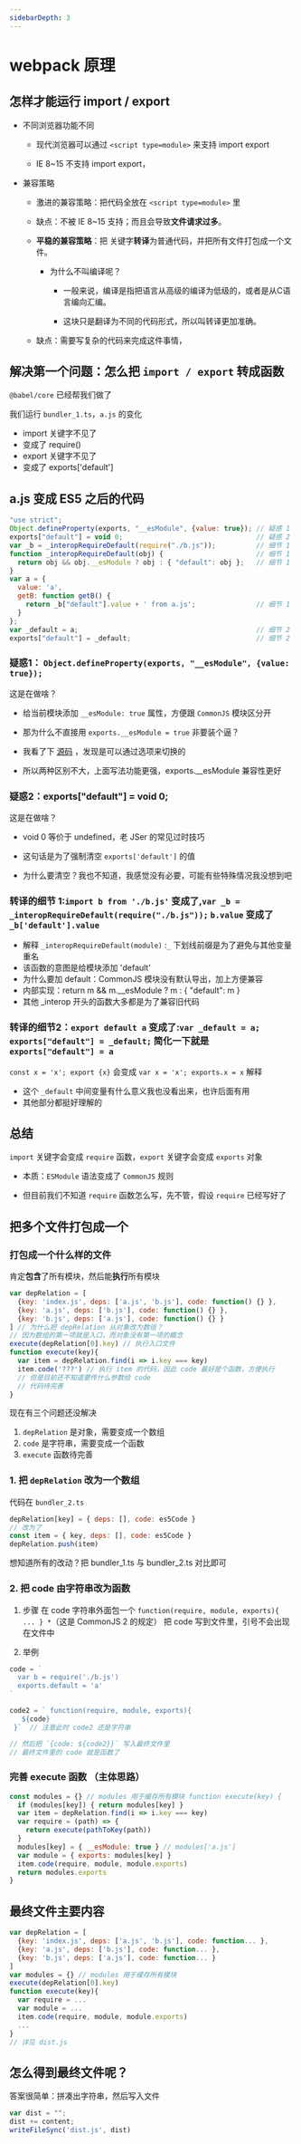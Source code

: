 ```yaml
---
sidebarDepth: 3
---
```


# webpack 原理

## 怎样才能运行 import / export
- 不同浏览器功能不同
    - 现代浏览器可以通过 `<script type=module>` 来支持 import export
    
    - IE 8~15 不支持 import export，
    
- 兼容策略
    - 激进的兼容策略：把代码全放在 `<script type=module>` 里
    
    - 缺点：不被 IE 8~15 支持；而且会导致**文件请求过多**。
    
    - **平稳的兼容策略**：把 关键字**转译**为普通代码，并把所有文件打包成一个文件。
        - 为什么不叫编译呢？
    
           - 一般来说，编译是指把语言从高级的编译为低级的，或者是从C语言编向汇编。
    
           - 这块只是翻译为不同的代码形式，所以叫转译更加准确。
    
    - 缺点：需要写复杂的代码来完成这件事情，

## 解决第一个问题：怎么把 `import / export` 转成函数
`@babel/core` 已经帮我们做了

我们运行 `bundler_1.ts`，`a.js` 的变化 
- import 关键字不见了
- 变成了 require()
- export 关键字不见了
- 变成了 exports['default']

## a.js 变成 ES5 之后的代码
```js
"use strict";
Object.defineProperty(exports, "__esModule", {value: true}); // 疑惑 1
exports["default"] = void 0;                                 // 疑惑 2
var _b = _interopRequireDefault(require("./b.js"));          // 细节 1
function _interopRequireDefault(obj) {                       // 细节 1
  return obj && obj.__esModule ? obj : { "default": obj };   // 细节 1
}
var a = {
  value: 'a',  
  getB: function getB() {
    return _b["default"].value + ' from a.js';               // 细节 1
  }
};
var _default = a;                                            // 细节 2
exports["default"] = _default;                               // 细节 2
```

### 疑惑1： `Object.defineProperty(exports, "__esModule", {value: true});`
这是在做啥？
- 给当前模块添加 `__esModule: true` 属性，方便跟 `CommonJS` 模块区分开

- 那为什么不直接用 `exports.__esModule = true` 非要装个逼？

- 我看了下 [源码](https://github.com/babel/babel/blob/e498bee10f0123bb208baa228ce6417542a2c3c4/packages/babel-helper-module-transforms/src/index.js#L215) ，发现是可以通过选项来切换的

- 所以两种区别不大，上面写法功能更强，exports.__esModule 兼容性更好

### 疑惑2：exports["default"] = void 0;
这是在做啥？
- void 0 等价于 undefined，老 JSer 的常见过时技巧

- 这句话是为了强制清空 `exports['default']` 的值

- 为什么要清空？我也不知道，我感觉没有必要，可能有些特殊情况我没想到吧

### 转译的细节 1:`import b from './b.js'` 变成了,`var _b = _interopRequireDefault(require("./b.js"));`  `b.value` 变成了 `_b['default'].value`
- 解释 `_interopRequireDefault(module)` :`_` 下划线前缀是为了避免与其他变量重名
- 该函数的意图是给模块添加 'default'
- 为什么要加 default：CommonJS 模块没有默认导出，加上方便兼容
- 内部实现：return m && m.__esModule ? m : { "default": m }
- 其他 _interop 开头的函数大多都是为了兼容旧代码

### 转译的细节2：`export default a` 变成了:`var _default = a; exports["default"] = _default;` 简化一下就是 `exports["default"] = a`

`const x = 'x'; export {x}` 会变成
`var x = 'x'; exports.x = x`
解释
- 这个 `_default` 中间变量有什么意义我也没看出来，也许后面有用
- 其他部分都挺好理解的

## 总结
`import` 关键字会变成 `require` 函数，`export` 关键字会变成 `exports` 对象

- 本质：`ESModule` 语法变成了 `CommonJS` 规则

- 但目前我们不知道 `require` 函数怎么写，先不管，假设 `require` 已经写好了

## 把多个文件打包成一个

### 打包成一个什么样的文件
肯定**包含**了所有模块，然后能**执行**所有模块

```js
var depRelation = [ 
  {key: 'index.js', deps: ['a.js', 'b.js'], code: function() {} },
  {key: 'a.js', deps: ['b.js'], code: function() {} },
  {key: 'b.js', deps: ['a.js'], code: function() {} }
] // 为什么把 depRelation 从对象改为数组？
// 因为数组的第一项就是入口，而对象没有第一项的概念
execute(depRelation[0].key) // 执行入口文件
function execute(key){
  var item = depRelation.find(i => i.key === key)
  item.code('???') // 执行 item 的代码，因此 code 最好是个函数，方便执行
  // 但是目前还不知道要传什么参数给 code 
  // 代码待完善
}
```

现在有三个问题还没解决

1. `depRelation` 是对象，需要变成一个数组
2. `code` 是字符串，需要变成一个函数
3. `execute` 函数待完善

### 1. 把 `depRelation` 改为一个数组
代码在 `bundler_2.ts`
```js
depRelation[key] = { deps: [], code: es5Code }
// 改为了
const item = { key, deps: [], code: es5Code }
depRelation.push(item)
```
想知道所有的改动？把 bundler_1.ts 与 bundler_2.ts 对比即可

### 2. 把 code 由字符串改为函数
1. 步骤
在 code 字符串外面包一个 `function(require, module, exports){ ... } *`（这是 CommonJS 2 的规定）
把 code 写到文件里，引号不会出现在文件中

2. 举例
```js
code = `
  var b = require('./b.js')
  exports.default = 'a'
`
```

```js
code2 = ` function(require, module, exports){
   ${code}
 }`  // 注意此时 code2 还是字符串

// 然后把 `{code: ${code2}}` 写入最终文件里
// 最终文件里的 code 就是函数了
```

### 完善 execute 函数 （主体思路）
```js
const modules = {} // modules 用于缓存所有模块 function execute(key) { 
  if (modules[key]) { return modules[key] }
  var item = depRelation.find(i => i.key === key)
  var require = (path) => {
    return execute(pathToKey(path))
  }
  modules[key] = { __esModule: true } // modules['a.js']
  var module = { exports: modules[key] }
  item.code(require, module, module.exports) 
  return modules.exports
}
```

## 最终文件主要内容
```js
var depRelation = [ 
  {key: 'index.js', deps: ['a.js', 'b.js'], code: function... },
  {key: 'a.js', deps: ['b.js'], code: function... },
  {key: 'b.js', deps: ['a.js'], code: function... }
] 
var modules = {} // modules 用于缓存所有模块
execute(depRelation[0].key)
function execute(key){
  var require = ...
  var module = ...
  item.code(require, module, module.exports)
  ...
}
// 详见 dist.js
```

## 怎么得到最终文件呢？
答案很简单：拼凑出字符串，然后写入文件
```js
var dist = ""; 
dist += content; 
writeFileSync('dist.js', dist)
```
